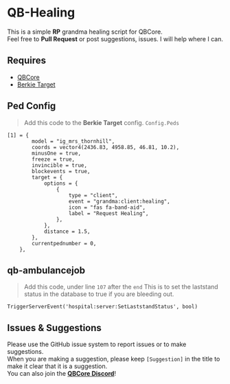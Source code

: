 # QB-Healing
This is a simple **RP** grandma healing script for QBCore.  
Feel free to **Pull Request** or post suggestions, issues. I will help where I can.

## Requires
- [QBCore](https://github.com/qbcore-framework/qb-core)
- [Berkie Target](https://github.com/BerkieBb/berkie-target)

## Ped Config
> Add this code to the **Berkie Target** config. `Config.Peds`
```
[1] = { 
		model = "ig_mrs_thornhill", 
		coords = vector4(2436.83, 4958.85, 46.81, 10.2),
		minusOne = true, 
		freeze = true,
		invincible = true,
		blockevents = true,
		target = {
			options = {
				{
					type = "client",
					event = "grandma:client:healing",
					icon = "fas fa-band-aid",
					label = "Request Healing",
				},
			},
			distance = 1.5,
		},
		currentpednumber = 0,
	},
```

## qb-ambulancejob
> Add this code, under line `107` after the `end`
This is to set the laststand status in the database to true if you are bleeding out.
```
TriggerServerEvent('hospital:server:SetLaststandStatus', bool)
```

## Issues & Suggestions
Please use the GitHub issue system to report issues or to make suggestions.  
When you are making a suggestion, please keep `[Suggestion]` in the title to make it clear that it is a suggestion.  
You can also join the **[QBCore Discord](https://discord.gg/qbcore)**!